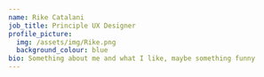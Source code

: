```yaml
---
name: Rike Catalani
job_title: Principle UX Designer
profile_picture:
  img: /assets/img/Rike.png
  background_colour: blue
bio: Something about me and what I like, maybe something funny
---
```

